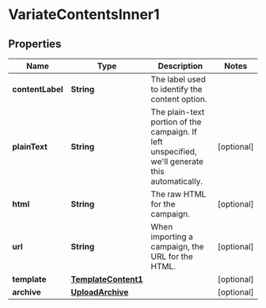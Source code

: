 

# VariateContentsInner1


## Properties

| Name | Type | Description | Notes |
|------------ | ------------- | ------------- | -------------|
|**contentLabel** | **String** | The label used to identify the content option. |  |
|**plainText** | **String** | The plain-text portion of the campaign. If left unspecified, we&#39;ll generate this automatically. |  [optional] |
|**html** | **String** | The raw HTML for the campaign. |  [optional] |
|**url** | **String** | When importing a campaign, the URL for the HTML. |  [optional] |
|**template** | [**TemplateContent1**](TemplateContent1.md) |  |  [optional] |
|**archive** | [**UploadArchive**](UploadArchive.md) |  |  [optional] |



